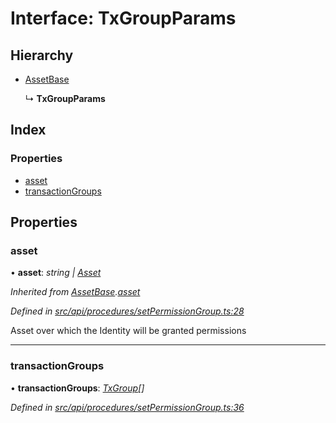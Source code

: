 # Interface: TxGroupParams

## Hierarchy

* [AssetBase](assetbase.md)

  ↳ **TxGroupParams**

## Index

### Properties

* [asset](txgroupparams.md#asset)
* [transactionGroups](txgroupparams.md#transactiongroups)

## Properties

###  asset

• **asset**: *string | [Asset](../classes/asset.md)*

*Inherited from [AssetBase](assetbase.md).[asset](assetbase.md#asset)*

*Defined in [src/api/procedures/setPermissionGroup.ts:28](https://github.com/PolymeshAssociation/polymesh-sdk/blob/46845947/src/api/procedures/setPermissionGroup.ts#L28)*

Asset over which the Identity will be granted permissions

___

###  transactionGroups

• **transactionGroups**: *[TxGroup](../enums/txgroup.md)[]*

*Defined in [src/api/procedures/setPermissionGroup.ts:36](https://github.com/PolymeshAssociation/polymesh-sdk/blob/46845947/src/api/procedures/setPermissionGroup.ts#L36)*

